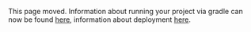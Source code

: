 This page moved. Information about running your project via gradle can now be found [here](https://libgdx.com/dev/import_and_running/#command-line), information about deployment [here](https://github.com/libgdx/libgdx/wiki/Deploying-your-application).